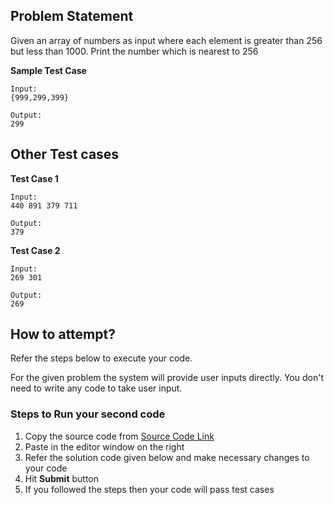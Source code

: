## Problem Statement
Given an array of numbers as input where each element is greater than 256 but 
less than 1000. Print the number which is nearest to 256

**Sample Test Case**
```
Input:
{999,299,399}

Output:
299
```
## Other Test cases
**Test Case 1**
```
Input:
440 891 379 711

Output:
379
```
**Test Case 2**
```
Input:
269 301

Output:
269
```

## How to attempt?
Refer the steps below to execute your code.

For the given problem the system will provide user inputs directly. You don't need to write any code to take user input.

### Steps to Run your second code
1. Copy the source code from [Source Code Link](https://raw.githubusercontent.com/Aartiarora22/Lab_assignments/main/Q6/T3/Main.java)
2. Paste in the editor window on the right
3. Refer the solution code given below and make necessary changes to your code
4. Hit **Submit** button
5. If you followed the steps then your code will pass test cases

